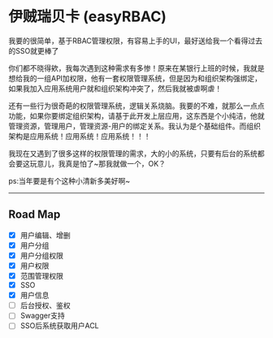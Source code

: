 # 伊贼瑞贝卡 (easyRBAC)
我要的很简单，基于RBAC管理权限，有容易上手的UI，最好送给我一个看得过去的SSO就更棒了


你们都不晓得欸，我每次遇到这种需求有多惨！原来在某银行上班的时候，我就是想给我的一组API加权限，他有一套权限管理系统，但是因为和组织架构强绑定，如果我加入应用系统用户就和组织架构冲突了，然后我就被虐啊虐！

还有一些行为很奇葩的权限管理系统，逻辑关系烧脑。我要的不难，就那么一点点功能，如果你要绑定组织架构，请基于此开发上层应用，这东西是个小纯洁，他就管理资源，管理用户，管理资源-用户的绑定关系。我认为是个基础组件。而组织架构是应用系统！应用系统！应用系统！！！

我现在又遇到了很多这样的权限管理的需求，大的小的系统，只要有后台的系统都会要这玩意儿，我真是怕了~那我就做一个，OK？

ps:当年要是有个这种小清新多美好啊~

***
## Road Map

- [x] 用户编辑、增删
- [x] 用户分组
- [x] 用户分组权限
- [x] 用户权限
- [x] 范围管理权限
- [x] SSO
- [x] 用户信息
- [ ] 后台授权、鉴权
- [ ] Swagger支持
- [ ] SSO后系统获取用户ACL
